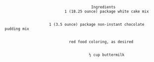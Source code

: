                                            Ingredients
                               1 (18.25 ounce) package white cake mix


                        1 (3.5 ounce) package non-instant chocolate pudding mix


                                 red food coloring, as desired

                                 
                                          ½ cup buttermilk                     
